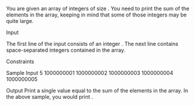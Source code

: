 You are given an array of integers of size . You need to print the sum of the elements in the array, keeping in mind that some of those integers may be quite large.

Input

The first line of the input consists of an integer . The next line contains  space-separated integers contained in the array.

Constraints 
 


Sample Input 
5
1000000001 1000000002 1000000003 1000000004 1000000005

Output 
Print a single value equal to the sum of the elements in the array. In the above sample, you would print .
